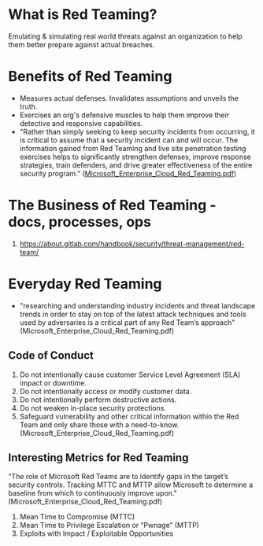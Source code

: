 # What is Red Teaming?
Emulating & simulating real world threats against an organization to help them better prepare against actual breaches.

# Benefits of Red Teaming
- Measures actual defenses. Invalidates assumptions and unveils the truth.
- Exercises an org's defensive muscles to help them improve their detective and responsive capabilities.
- "Rather than simply seeking to keep security incidents from occurring, it is critical to assume that a security incident can and will occur. The information gained from Red Teaming and live site penetration testing exercises helps to significantly strengthen defenses, improve response strategies, train defenders, and drive greater effectiveness of the entire security program." ([Microsoft_Enterprise_Cloud_Red_Teaming.pdf](https://download.microsoft.com/download/C/1/9/C1990DBA-502F-4C2A-848D-392B93D9B9C3/Microsoft_Enterprise_Cloud_Red_Teaming.pdf))

# The Business of Red Teaming - docs, processes, ops
1. https://about.gitlab.com/handbook/security/threat-management/red-team/

# Everyday Red Teaming
- "researching and understanding industry incidents and threat landscape trends in order to stay
on top of the latest attack techniques and tools used by adversaries is a critical part of any Red Team’s
approach" (Microsoft_Enterprise_Cloud_Red_Teaming.pdf)

## Code of Conduct
1. Do not intentionally cause customer Service Level Agreement (SLA) impact or downtime.
2. Do not intentionally access or modify customer data.
3. Do not intentionally perform destructive actions.
4. Do not weaken in-place security protections.
5. Safeguard vulnerability and other critical information within the Red Team and only share those
with a need-to-know.
(Microsoft_Enterprise_Cloud_Red_Teaming.pdf)

## Interesting Metrics for Red Teaming
"The role of Microsoft Red Teams are to identify gaps in the target’s security controls. Tracking MTTC and
MTTP allow Microsoft to determine a baseline from which to continuously improve upon." (Microsoft_Enterprise_Cloud_Red_Teaming.pdf)
1. Mean Time to Compromise (MTTC)
2. Mean Time to Privilege Escalation or “Pwnage” (MTTP)
3. Exploits with Impact / Exploitable Opportunities
